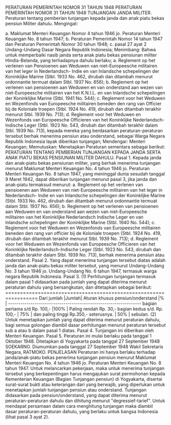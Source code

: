  PERATURAN PEMERINTAH NOMOR 31 TAHUN 1948 PERATURAN PEMERINTAH NOMOR 31 TAHUN 1948 TUNJANGAN JANDA MILITER. Peraturan tentang pemberian tunjangan kepada janda dan anak piatu bekas pensiun Militer dahulu.
Mengingat:

a. Maklumat Menteri Keuangan Nomor 4 tahun 1946 jo. Peraturan Menteri Keuangan No. 8 tahun 1947;
b. Peraturan Pemerintah Nomor 14 tahun 1947 dan Peraturan Pemerintah Nomor 30 tahun 1948;
c. pasal 27 ayat 2 Undang-Undang Dasar Negara Republik Indonesia;
Menimbang:
 Bahwa untuk memperbaiki nasib janda serta anak piatu bekas pensiunan militer Hindia-Belanda, yang terhadapnya dahulu berlaku;
a. Reglement op het verlenen van Pensioenen aan Weduwen van niet-Europeesche militairen van het leger in Nederlandsch- Indie en van Inlandsche schepelingen der Koninklijke Marine (Stbl. 1933 No. 462, dirubah dan ditambah menurut ordonnantie termuat dalam Stbl. 1937 No. 656);
b. Reglement op het verlenen van pensioenen aan Weduwen en van onderstand aan wezen van niet-Europeesche militairen van het K.N.I.L. en van Inlandsche schepelingen der Koninklijke Marine (Stbl. 1941 No. 544);
c. Reglement voor het Weduwen en Wezenfonds van Europeesche militairen beneden den rang van Officier bij de Koloniale troepen (Stbl. 1924 No. 419, dirubah dan ditambah terakhir menurut Stbl. 1939 No. 713);
d. Reglement voor het Weduwen en Wezenfonds van Europeesche Officieren van het Koninklijke Nederlandsch-Indische Leger (Stbl. 1923 No. 543, dirubah dan ditambah terakhir dalam Stbl. 1939 No. 713), kepada mereka yang berdasarkan peraturan-peraturan tersebut berhak menerima pensiun atau onderstand, sebagai Warga Negara Republik Indonesia layak diberikan tunjangan; Mendengar: Menteri Keuangan; Memutuskan: Menetapkan Peraturan sementara sebagai berikut: PERATURAN TENTANG PEMBERIAN TUNJANGAN KEPADA JANDA SERTA ANAK PIATU BEKAS PENSIUNAN MILITER DAHULU. Pasal 1. Kepada janda dan anak-piatu bekas pensiunan militer, yang berhak menerima tunjangan menurut Maklumat Menteri Keuangan No. 4 tahun 1946 jo. Peraturan Menteri Keuangan No. 8 tahun 1947, yang meninggal dunia sesudah tanggal 9 Maret 1942, dapat diberikan tunjangan menurut pasal 3, jika janda dan anak-piatu termaksud menurut:
a. Reglement op het verlenen van pensioenen aan Weduwen van niet-Europeesche militairen van het leger in Nederlandsch- Indie en van Inlandsche schepelingen der Koninklijke Marine (Stbl. 1933 No. 462, dirubah dan ditambah menurut ordonnantie termuat dalam Stbl. 1937 No. 656);
b. Reglement op het verlenen van pensioenen aan Weduwen en van onderstand aan wezen van niet-Europeesche militairen van het Koninklijke Nederlandsch Indische Leger en van Inlandsche schepelingen der Koninklijke Marine (Stbl. 1940 No. 544);
c. Reglement voor het Weduwen en Wezenfonds van Europeesche militairen beneden den rang van officier bij de Koloniale troepen (Stbl. 1924 No. 419, dirubah dan ditambah terakhir menurut Stbl. 1939 No. 713);
d. Reglement voor het Weduwen en Wezenfonds van Europeesche Officieren van het Koninklijke Nederlandsch-Indische Leger (Stbl. 1923 No. 543, dirubah dan ditambah terakhir dalam Stbl. 1939 No. 713), berhak menerima pensiun atau onderstand. Pasal 2. Yang dapat menerima tunjangan tersebut diatas adalah janda dan anak-piatu bekas militer tersebut, yang menurut Undang-Undang No. 3 tahun 1946 jo. Undang-Undang No. 6 tahun 1947, termasuk warga negara Republik Indonesia. Pasal 3.
(1) Perhitungan tunjangan termasuk dalam pasal 1 didasarkan pada jumlah yang dapat diterima menurut peraturan dahulu yang bersangkutan, dan ditetapkan sebagai berikut: ================================================================= Dari jumlah |Jumlah| Aturan khusus pensiun/onderstand |% | ----------------------------------------------------------------- bagian pertama s/d Rp. 100,- |100% | Paling rendah Rp. 30,- bagian kedua s/d. Rp. 100,- | 75% | dan paling tinggi Rp.350,- seterusnya. | 50% | sebulan.
(2) Untuk menetapkan jumlah yang dapat diterima menurut peraturan dahulu, bagi semua golongan diambil dasar perhitungan menurut peraturan tersebut sub a atau b dalam pasal 1 diatas. Pasal 4. Tunjangan ini diberikan oleh Menteri Keuangan. Pasal 5. Peraturan ini mulai berlaku pada tanggal 1 Oktober 1948. Ditetapkan di Yogyakarta pada tanggal 27 September 1948 SOEKARNO. Diumumkan pada tanggal 27 September 1948 Wakil Sekretaris Negara, RATMOKO. PENJELASAN Peraturan ini hanya berlaku terhadap janda/anak-piatu bekas penerima tunjangan pensiun menurut Maklumat Menteri Keuangan No. 4 tahun 1946 jo. Peraturan Menteri Keuangan No. 8 tahun 1947. Untuk melancarkan pekerjaan, maka untuk menerima tunjangan tersebut yang berkepentingan harus mengajukan surat permohonan kepada Kementerian Keuangan (Bagian Tunjangan pensiun) di Yogyakarta, disertai surat-surat bukti atau keterangan dari yang berwajib, yang diperlukan untuk menetapkan jumlah tunjangan pensiun atau onderstand. Tunjangan didasarkan pada pensiun/onderstand, yang dapat diterima menurut peraturan-peraturan dahulu dan dihitung menurut "degressief-tarief". Untuk mendapat persamaan dalam cara menghitung tunjangan maka diambil dasar peraturan-peraturan dahulu, yang berlaku untuk bangsa Indonesia (lihat pasal 3 ayat 2).